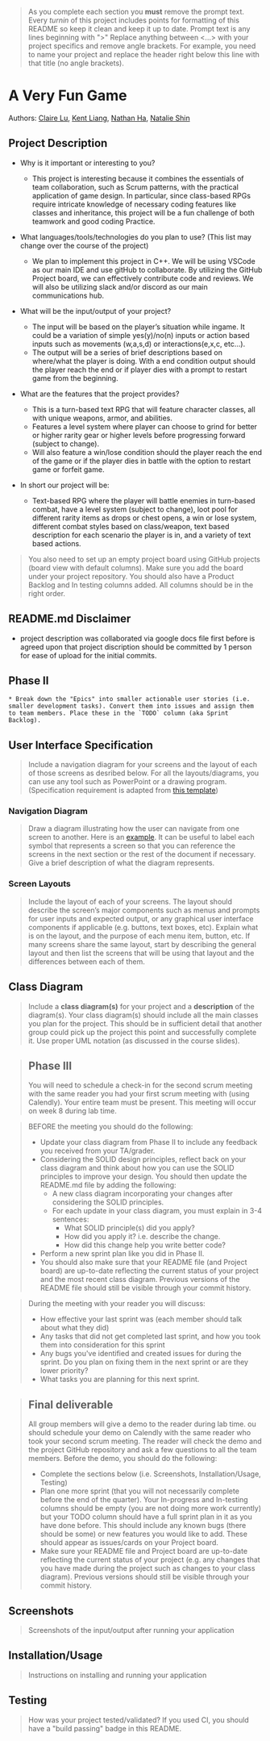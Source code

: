 > As you complete each section you **must** remove the prompt text. Every *turnin* of this project includes points for formatting of this README so keep it clean and keep it up to date. 
 > Prompt text is any lines beginning with "\>"
 > Replace anything between \<...\> with your project specifics and remove angle brackets. For example, you need to name your project and replace the header right below this line with that title (no angle brackets). 
# A Very Fun Game

  Authors: [Claire Lu](https://github.com/claire-lu-113),
           [Kent Liang](https://github.com/kliang193),
           [Nathan Ha](https://github.com/nathan-ha),
           [Natalie Shin](https://github.com/nats26) 
 
## Project Description
  * Why is it important or interesting to you?
       - This project is interesting because it combines the essentials of team collaboration, such as
           Scrum patterns, with the practical application of game design. In particular, since 
           class-based RPGs require intricate knowledge of necessary coding features like classes 
           and inheritance, this project will be a fun challenge of both teamwork and good coding
           Practice.
 
  * What languages/tools/technologies do you plan to use? (This list may change over the course of the project)
       - We plan to implement this project in C++. We will be using VSCode as our main IDE and use 
           gitHub to collaborate. By utilizing the GitHub Project board, we can effectively 
           contribute code and reviews. We will also be utilizing slack and/or discord as our
           main communications hub.
 
  * What will be the input/output of your project?
       - The input will be based on the player’s situation while ingame. It could be a variation
           of simple yes(y)/no(n) inputs or action based inputs such as movements (w,a,s,d) or 
           interactions(e,x,c, etc…).
       - The output will be a series of brief descriptions based on where/what the player is doing.
            With a end condition output should the player reach the end or if player dies with a
            prompt to restart game from the beginning. 
 
  * What are the features that the project provides?
       - This is a turn-based text RPG that will feature character classes, all with unique weapons, 
           armor, and abilities. 
       - Features a level system where player can choose to grind for better or higher rarity gear or 
           higher levels before progressing forward (subject to change).
       - Will also feature a win/lose condition should the player reach the end of the game or if the
           player dies in battle with the option to restart game or forfeit game.
 
  * In short our project will be:  
       - Text-based RPG where the player will battle enemies in turn-based combat, have a level system 
           (subject to change), loot pool for different rarity items as drops or chest opens, a win or 
           lose system, different combat styles based on class/weapon, text based description for 
           each scenario the player is in, and a variety of text based actions.
 
  
>   You also need to set up an empty project board using GitHub projects (board view with default columns). Make sure you add the board under your project 
> repository. You should also have a Product Backlog and In testing columns added. All columns should be in the right order.
 
  ## README.md Disclaimer
  * project description was collaborated via google docs file first before is agreed upon that project discription should be committed by 1 person for ease of upload for the initial commits.
 
  ## Phase II
    * Break down the "Epics" into smaller actionable user stories (i.e. smaller development tasks). Convert them into issues and assign them to team members. Place these in the `TODO` column (aka Sprint Backlog).
  ## User Interface Specification
 > Include a navigation diagram for your screens and the layout of each of those screens as desribed below. For all the layouts/diagrams, you can use any tool such as PowerPoint or a drawing program. (Specification requirement is adapted from [this template](https://redirect.cs.umbc.edu/~mgrass2/cmsc345/Template_UI.doc))

### Navigation Diagram
> Draw a diagram illustrating how the user can navigate from one screen to another. Here is an [example](https://creately.com/diagram/example/ikfqudv82/user-navigation-diagram-classic?r=v). It can be useful to label each symbol that represents a screen so that you can reference the screens in the next section or the rest of the document if necessary. Give a brief description of what the diagram represents.

### Screen Layouts
> Include the layout of each of your screens. The layout should describe the screen’s major components such as menus and prompts for user inputs and expected output, or any graphical user interface components if applicable (e.g. buttons, text boxes, etc). Explain what is on the layout, and the purpose of each menu item, button, etc. If many screens share the same layout, start by describing the general layout and then list the screens that will be using that layout and the differences between each of them.

## Class Diagram
 > Include a **class diagram(s)** for your project and a **description** of the diagram(s). Your class diagram(s) should include all the main classes you plan for the project. This should be in sufficient detail that another group could pick up the project this point and successfully complete it. Use proper UML notation (as discussed in the course slides).
 
 > ## Phase III
 > You will need to schedule a check-in for the second scrum meeting with the same reader you had your first scrum meeting with (using Calendly). Your entire team must be present. This meeting will occur on week 8 during lab time.
 
 > BEFORE the meeting you should do the following:
 > * Update your class diagram from Phase II to include any feedback you received from your TA/grader.
 > * Considering the SOLID design principles, reflect back on your class diagram and think about how you can use the SOLID principles to improve your design. You should then update the README.md file by adding the following:
 >   * A new class diagram incorporating your changes after considering the SOLID principles.
 >   * For each update in your class diagram, you must explain in 3-4 sentences:
 >     * What SOLID principle(s) did you apply?
 >     * How did you apply it? i.e. describe the change.
 >     * How did this change help you write better code?
 > * Perform a new sprint plan like you did in Phase II.
 > * You should also make sure that your README file (and Project board) are up-to-date reflecting the current status of your project and the most recent class diagram. Previous versions of the README file should still be visible through your commit history.
 
> During the meeting with your reader you will discuss: 
 > * How effective your last sprint was (each member should talk about what they did)
 > * Any tasks that did not get completed last sprint, and how you took them into consideration for this sprint
 > * Any bugs you've identified and created issues for during the sprint. Do you plan on fixing them in the next sprint or are they lower priority?
 > * What tasks you are planning for this next sprint.

 
 > ## Final deliverable
 > All group members will give a demo to the reader during lab time. ou should schedule your demo on Calendly with the same reader who took your second scrum meeting. The reader will check the demo and the project GitHub repository and ask a few questions to all the team members. 
 > Before the demo, you should do the following:
 > * Complete the sections below (i.e. Screenshots, Installation/Usage, Testing)
 > * Plan one more sprint (that you will not necessarily complete before the end of the quarter). Your In-progress and In-testing columns should be empty (you are not doing more work currently) but your TODO column should have a full sprint plan in it as you have done before. This should include any known bugs (there should be some) or new features you would like to add. These should appear as issues/cards on your Project board.
 > * Make sure your README file and Project board are up-to-date reflecting the current status of your project (e.g. any changes that you have made during the project such as changes to your class diagram). Previous versions should still be visible through your commit history. 
 
 ## Screenshots
 > Screenshots of the input/output after running your application
 ## Installation/Usage
 > Instructions on installing and running your application
 ## Testing
 > How was your project tested/validated? If you used CI, you should have a "build passing" badge in this README.
 
